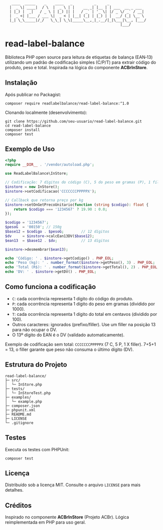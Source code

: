```
   ____  _____    _    ____   _          _     _                 
  |  _ \| ____|  / \  |  _ \ | |    __ _| |__ | | ___  __ _ ___  
  | |_) |  _|   / _ \ | |_) || |   / _` | '_ \| |/ _ \/ _` / __| 
  |  _ <| |___ / ___ \|  _ < | |__| (_| | |_) | |  __/ (_| \__ \ 
  |_| \_\_____|/_/   \_\_| \_\|_____\__,_|_.__/|_|\___|\__, |___/ 
                                                     |___/        
```

# read-label-balance

Biblioteca PHP open source para leitura de etiquetas de balança (EAN‑13) utilizando um padrão de codificação simples (C/P/T) para extrair código do produto, peso e total. Inspirada na lógica do componente **ACBrInStore**.


## Instalação

Após publicar no Packagist:

```
composer require readlabelbalance/read-label-balance:^1.0
```

Clonando localmente (desenvolvimento):

```
git clone https://github.com/seu-usuario/read-label-balance.git
cd read-label-balance
composer install
composer test
```

## Exemplo de Uso

```php
<?php
require __DIR__ . '/vendor/autoload.php';

use ReadLabelBalance\InStore;

// Codificação: 7 dígitos do código (C), 5 do peso em gramas (P), 1 filler (X)
$instore = new InStore();
$instore->setCodificacao('CCCCCCCPPPPPX');

// Callback que retorna preço por kg
$instore->setOnGetPrecoUnitario(function (string $codigo): float {
    return $codigo === '1234567' ? 19.90 : 0.0;
});

$codigo = '1234567';
$pesoG  = '00150'; // 150g
$base12 = $codigo . $pesoG;        // 12 dígitos
$dv     = $instore->calcEan13DV($base12);
$ean13  = $base12 . $dv;           // 13 dígitos

$instore->desmembrar($ean13);

echo 'Código: ' . $instore->getCodigo() . PHP_EOL;
echo 'Peso (kg): ' . number_format($instore->getPeso(), 3) . PHP_EOL;
echo 'Total (R$): ' . number_format($instore->getTotal(), 2) . PHP_EOL;
echo 'DV: ' . $instore->getDV() . PHP_EOL;
```

## Como funciona a codificação

- `C`: cada ocorrência representa 1 dígito do código do produto.
- `P`: cada ocorrência representa 1 dígito do peso em gramas (dividido por 1000).
- `T`: cada ocorrência representa 1 dígito do total em centavos (dividido por 100).
- Outros caracteres: ignorados (prefixo/filler). Use um filler na posição 13 para não ocupar o DV.
- O 13º dígito do EAN é o DV (validado automaticamente).

Exemplo de codificação sem total: `CCCCCCCPPPPPX` (7 C, 5 P, 1 X filler). 7+5+1 = 13, o filler garante que peso não consuma o último dígito (DV).

## Estrutura do Projeto

```
read-label-balance/
├─ src/
│  └─ InStore.php
├─ tests/
│  └─ InStoreTest.php
├─ examples/
│  └─ example.php
├─ composer.json
├─ phpunit.xml
├─ README.md
├─ LICENSE
└─ .gitignore
```

## Testes

Executa os testes com PHPUnit:

```
composer test
```

## Licença

Distribuído sob a licença MIT. Consulte o arquivo `LICENSE` para mais detalhes.

## Créditos

Inspirado no componente **ACBrInStore** (Projeto ACBr). Lógica reimplementada em PHP para uso geral.
